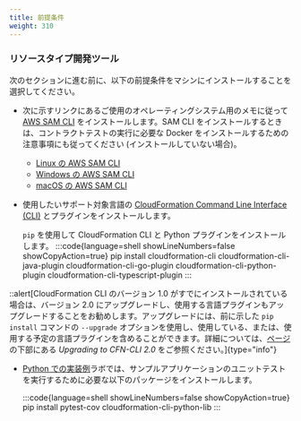 ```yaml
---
title: 前提条件
weight: 310
---
```


### リソースタイプ開発ツール

次のセクションに進む前に、以下の前提条件をマシンにインストールすることを選択してください。

* 次に示すリンクにあるご使用のオペレーティングシステム用のメモに従って [AWS SAM CLI](https://docs.aws.amazon.com/ja_jp/serverless-application-model/latest/developerguide/serverless-sam-reference.html#serverless-sam-cli) をインストールします。SAM CLI をインストールするときは、コントラクトテストの実行に必要な Docker をインストールするための注意事項にも従ってください (インストールしていない場合)。

    - [Linux の AWS SAM CLI](https://docs.aws.amazon.com/ja_jp/serverless-application-model/latest/developerguide/serverless-sam-cli-install-linux.html)
    - [Windows の AWS SAM CLI](https://docs.aws.amazon.com/ja_jp/serverless-application-model/latest/developerguide/serverless-sam-cli-install-windows.html)
    - [macOS の AWS SAM CLI](https://docs.aws.amazon.com/ja_jp/serverless-application-model/latest/developerguide/serverless-sam-cli-install-mac.html)

* 使用したいサポート対象言語の [CloudFormation Command Line Interface (CLI)](https://docs.aws.amazon.com/ja_jp/cloudformation-cli/latest/userguide/what-is-cloudformation-cli.html) とプラグインをインストールします。

  `pip` を使用して CloudFormation CLI と Python プラグインをインストールします。
  :::code{language=shell showLineNumbers=false showCopyAction=true}
  pip install cloudformation-cli cloudformation-cli-java-plugin cloudformation-cli-go-plugin cloudformation-cli-python-plugin cloudformation-cli-typescript-plugin
  :::

::alert[CloudFormation CLI のバージョン 1.0 がすでにインストールされている場合は、バージョン 2.0 にアップグレードし、使用する言語プラグインもアップグレードすることをお勧めします。アップグレードには、前に示した `pip install` コマンドの `--upgrade` オプションを使用し、使用している、または、使用する予定の言語プラグインを含めることができます。詳細については、[ページ](https://docs.aws.amazon.com/ja_jp/cloudformation-cli/latest/userguide/what-is-cloudformation-cli.html#resource-type-setup) の下部にある *Upgrading to CFN-CLI 2.0* をご参照ください。]{type="info"}

* [Python での実装例](example-in_python)ラボでは、サンプルアプリケーションのユニットテストを実行するために必要な以下のパッケージをインストールします。

  :::code{language=shell showLineNumbers=false showCopyAction=true}
  pip install pytest-cov cloudformation-cli-python-lib
  :::
